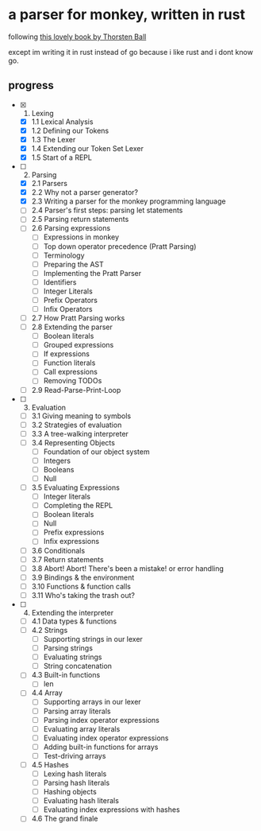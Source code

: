 # a parser for monkey, written in rust

following [this lovely book by Thorsten Ball](https://interpreterbook.com/)

except im writing it in rust instead of go because i like rust and i dont know
go.

## progress

- [x] 1. Lexing
    - [x] 1.1 Lexical Analysis
    - [x] 1.2 Defining our Tokens
    - [x] 1.3 The Lexer
    - [x] 1.4 Extending our Token Set Lexer
    - [x] 1.5 Start of a REPL
- [ ] 2. Parsing
    - [x] 2.1 Parsers
    - [x] 2.2 Why not a parser generator?
    - [x] 2.3 Writing a parser for the monkey programming language
    - [ ] 2.4 Parser's first steps: parsing let statements
    - [ ] 2.5 Parsing return statements
    - [ ] 2.6 Parsing expressions
        - [ ] Expressions in monkey
        - [ ] Top down operator precedence (Pratt Parsing)
        - [ ] Terminology
        - [ ] Preparing the AST
        - [ ] Implementing the Pratt Parser
        - [ ] Identifiers
        - [ ] Integer Literals
        - [ ] Prefix Operators
        - [ ] Infix Operators
    - [ ] 2.7 How Pratt Parsing works
    - [ ] 2.8 Extending the parser
        - [ ] Boolean literals
        - [ ] Grouped expressions
        - [ ] If expressions
        - [ ] Function literals
        - [ ] Call expressions
        - [ ] Removing TODOs
    - [ ] 2.9 Read-Parse-Print-Loop
- [ ] 3. Evaluation
    - [ ] 3.1 Giving meaning to symbols
    - [ ] 3.2 Strategies of evaluation
    - [ ] 3.3 A tree-walking interpreter
    - [ ] 3.4 Representing Objects
        - [ ] Foundation of our object system
        - [ ] Integers
        - [ ] Booleans
        - [ ] Null
    - [ ] 3.5 Evaluating Expressions
        - [ ] Integer literals
        - [ ] Completing the REPL
        - [ ] Boolean literals
        - [ ] Null
        - [ ] Prefix expressions
        - [ ] Infix expressions
    - [ ] 3.6 Conditionals
    - [ ] 3.7 Return statements
    - [ ] 3.8 Abort! Abort! There's been a mistake! or error handling
    - [ ] 3.9 Bindings & the environment
    - [ ] 3.10 Functions & function calls
    - [ ] 3.11 Who's taking the trash out?
- [ ] 4. Extending the interpreter
    - [ ] 4.1 Data types & functions
    - [ ] 4.2 Strings
        - [ ] Supporting strings in our lexer
        - [ ] Parsing strings
        - [ ] Evaluating strings
        - [ ] String concatenation
    - [ ] 4.3 Built-in functions
        - [ ] len
    - [ ] 4.4 Array
        - [ ] Supporting arrays in our lexer
        - [ ] Parsing array literals
        - [ ] Parsing index operator expressions
        - [ ] Evaluating array literals
        - [ ] Evaluating index operator expressions
        - [ ] Adding built-in functions for arrays
        - [ ] Test-driving arrays
    - [ ] 4.5 Hashes
        - [ ] Lexing hash literals
        - [ ] Parsing hash literals
        - [ ] Hashing objects
        - [ ] Evaluating hash literals
        - [ ] Evaluating index expressions with hashes
    - [ ] 4.6 The grand finale
